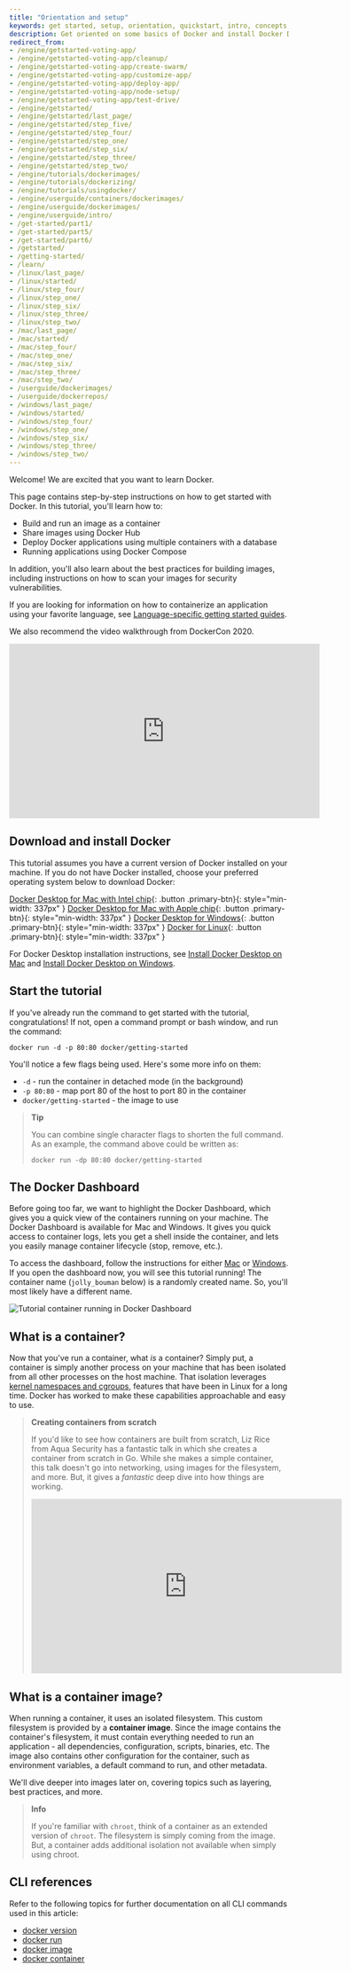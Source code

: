```yaml
---
title: "Orientation and setup"
keywords: get started, setup, orientation, quickstart, intro, concepts, containers, docker desktop
description: Get oriented on some basics of Docker and install Docker Desktop.
redirect_from:
- /engine/getstarted-voting-app/
- /engine/getstarted-voting-app/cleanup/
- /engine/getstarted-voting-app/create-swarm/
- /engine/getstarted-voting-app/customize-app/
- /engine/getstarted-voting-app/deploy-app/
- /engine/getstarted-voting-app/node-setup/
- /engine/getstarted-voting-app/test-drive/
- /engine/getstarted/
- /engine/getstarted/last_page/
- /engine/getstarted/step_five/
- /engine/getstarted/step_four/
- /engine/getstarted/step_one/
- /engine/getstarted/step_six/
- /engine/getstarted/step_three/
- /engine/getstarted/step_two/
- /engine/tutorials/dockerimages/
- /engine/tutorials/dockerizing/
- /engine/tutorials/usingdocker/
- /engine/userguide/containers/dockerimages/
- /engine/userguide/dockerimages/
- /engine/userguide/intro/
- /get-started/part1/
- /get-started/part5/
- /get-started/part6/
- /getstarted/
- /getting-started/
- /learn/
- /linux/last_page/
- /linux/started/
- /linux/step_four/
- /linux/step_one/
- /linux/step_six/
- /linux/step_three/
- /linux/step_two/
- /mac/last_page/
- /mac/started/
- /mac/step_four/
- /mac/step_one/
- /mac/step_six/
- /mac/step_three/
- /mac/step_two/
- /userguide/dockerimages/
- /userguide/dockerrepos/
- /windows/last_page/
- /windows/started/
- /windows/step_four/
- /windows/step_one/
- /windows/step_six/
- /windows/step_three/
- /windows/step_two/
---
```



Welcome! We are excited that you want to learn Docker.

This page contains step-by-step instructions on how to get started with Docker. In this tutorial, you'll learn how to:

- Build and run an image as a container
- Share images using Docker Hub
- Deploy Docker applications using multiple containers with a database
- Running applications using Docker Compose

In addition, you'll also learn about the best practices for building images, including instructions on how to scan your images for security vulnerabilities.

If you are looking for information on how to containerize an application using your favorite language, see [Language-specific getting started guides](../language/index.md).

We also recommend the video walkthrough from DockerCon 2020.

<iframe width="560" height="315" src="https://www.youtube-nocookie.com/embed/iqqDU2crIEQ?start=30" frameborder="0" allow="accelerometer; autoplay; encrypted-media; gyroscope; picture-in-picture" allowfullscreen></iframe>

## Download and install Docker

This tutorial assumes you have a current version of Docker installed on your
machine. If you do not have Docker installed, choose your preferred operating system below to download Docker:

[Docker Desktop for Mac with Intel chip](https://desktop.docker.com/mac/stable/amd64/Docker.dmg){: .button .primary-btn}{: style="min-width: 337px" }
[Docker Desktop for Mac with Apple chip](https://desktop.docker.com/mac/stable/arm64/Docker.dmg){: .button .primary-btn}{: style="min-width: 337px" }
[Docker Desktop for Windows](https://desktop.docker.com/win/stable/amd64/Docker%20Desktop%20Installer.exe){: .button .primary-btn}{: style="min-width: 337px" }
[Docker for Linux](../engine/install/index.md){: .button .primary-btn}{: style="min-width: 337px" }

For Docker Desktop installation instructions, see [Install Docker Desktop on Mac](../docker-for-mac/install.md) and [Install Docker Desktop on Windows](../docker-for-windows/install.md).

## Start the tutorial

If you've already run the command to get started with the tutorial, congratulations! If not, open a command prompt or bash window, and run the command:

```cli
docker run -d -p 80:80 docker/getting-started
```

You'll notice a few flags being used. Here's some more info on them:

- `-d` - run the container in detached mode (in the background)
- `-p 80:80` - map port 80 of the host to port 80 in the container
- `docker/getting-started` - the image to use

> **Tip**
>
> You can combine single character flags to shorten the full command.
> As an example, the command above could be written as:
> ```
> docker run -dp 80:80 docker/getting-started
> ```

## The Docker Dashboard

Before going too far, we want to highlight the Docker Dashboard, which gives
you a quick view of the containers running on your machine. The Docker Dashboard is available for Mac and Windows. 
It gives you quick access to container logs, lets you get a shell inside the container, and lets you
easily manage container lifecycle (stop, remove, etc.).

To access the dashboard, follow the instructions for either 
[Mac](../../docker-for-mac/dashboard/) or 
[Windows](../../docker-for-windows/dashboard/). If you open the dashboard
now, you will see this tutorial running! The container name (`jolly_bouman` below) is a
randomly created name. So, you'll most likely have a different name.

![Tutorial container running in Docker Dashboard](images/tutorial-in-dashboard.png)

## What is a container?

Now that you've run a container, what _is_ a container? Simply put, a container is
simply another process on your machine that has been isolated from all other processes
on the host machine. That isolation leverages [kernel namespaces and cgroups](https://medium.com/@saschagrunert/demystifying-containers-part-i-kernel-space-2c53d6979504), features that have been 
in Linux for a long time. Docker has worked to make these capabilities approachable and easy to use.

> **Creating containers from scratch**
>
> If you'd like to see how containers are built from scratch, Liz Rice from Aqua Security
> has a fantastic talk in which she creates a container from scratch in Go. While she makes
> a simple container, this talk doesn't go into networking, using images for the filesystem, 
> and more. But, it gives a _fantastic_ deep dive into how things are working.
> 
> <iframe width="560" height="315" src="https://www.youtube-nocookie.com/embed/8fi7uSYlOdc" frameborder="0" allow="accelerometer; autoplay; encrypted-media; gyroscope; picture-in-picture" allowfullscreen></iframe>

## What is a container image?

When running a container, it uses an isolated filesystem. This custom filesystem is provided 
by a **container image**. Since the image contains the container's filesystem, it must contain everything 
needed to run an application - all dependencies, configuration, scripts, binaries, etc. The 
image also contains other configuration for the container, such as environment variables,
a default command to run, and other metadata.

We'll dive deeper into images later on, covering topics such as layering, best practices, and more.

> **Info**
>
> If you're familiar with `chroot`, think of a container as an extended version of `chroot`. The
> filesystem is simply coming from the image. But, a container adds additional isolation not
> available when simply using chroot.

## CLI references

Refer to the following topics for further documentation on all CLI commands used in this article:

- [docker version](../engine/reference/commandline/version.md)
- [docker run](../engine/reference/commandline/run.md)
- [docker image](../engine/reference/commandline/image.md)
- [docker container](../engine/reference/commandline/container.md)
